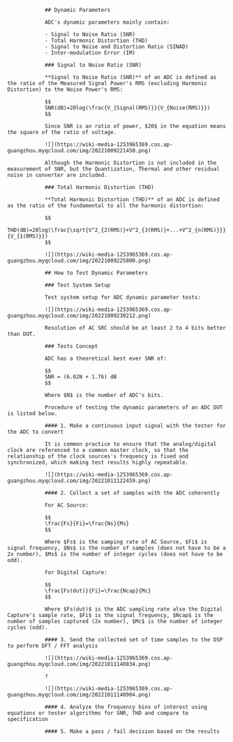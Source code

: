 				## Dynamic Parameters
				
				ADC's dynamic parameters mainly contain:
				
				- Signal to Noise Ratio (SNR)
				- Total Harmonic Distortion (THD)
				- Signal to Noise and Distortion Ratio (SINAD)
				- Inter-modulation Error (IM)
				
				### Signal to Noise Ratio (SNR)
				
				**Signal to Noise Ratio (SNR)** of an ADC is defined as the ratio of the Measured Signal Power's RMS (excluding Harmonic Distortion) to the Noise Power's RMS:
				
				$$
				SNR(dB)=20log(\frac{V_{Signal(RMS)}}{V_{Noise(RMS)}})
				$$
				
				Since SNR is an ratio of power, $20$ in the equation means the square of the ratio of voltage.
				
				![](https://wiki-media-1253965369.cos.ap-guangzhou.myqcloud.com/img/20221009221450.png)
				
				Although the Harmonic Distortion is not included in the measurement of SNR, but the Quantization, Thermal and other residual noise in converter are included.
				
				### Total Harmonic Distortion (THD)
				
				**Total Harmonic Distortion (THD)** of an ADC is defined as the ratio of the fundamental to all the harmonic distortion:
				
				$$
				THD(dB)=20log(\frac{\sqrt{V^2_{2(RMS)}+V^2_{3(RMS)}+...+V^2_{n(RMS)}}}{V_{1(RMS)}})
				$$
				
				![](https://wiki-media-1253965369.cos.ap-guangzhou.myqcloud.com/img/20221009225800.png)
				
				## How to Test Dynamic Parameters
				
				### Test System Setup
				
				Test system setup for ADC dynamic parameter tests:
				
				![](https://wiki-media-1253965369.cos.ap-guangzhou.myqcloud.com/img/20221009230212.png)
				
				Resolution of AC SRC should be at least 2 to 4 bits better than DUT.
				
				### Tests Concept
				
				ADC has a theoretical best ever SNR of:
				
				$$
				SNR = (6.02N + 1.76) dB
				$$
				
				Where $N$ is the number of ADC's bits.
				
				Procedure of testing the dynamic parameters of an ADC DUT is listed below.
				
				#### 1. Make a continuous input signal with the tester for the ADC to convert
				
				It is common practice to ensure that the analog/digital clock are referenced to a common master clock, so that the relationship of the clock sources's frequency is fixed and synchronized, which making test results highly repeatable.
				
				![](https://wiki-media-1253965369.cos.ap-guangzhou.myqcloud.com/img/20221011122459.png)
				
				#### 2. Collect a set of samples with the ADC coherently
				
				For AC Source:
				
				$$
				\frac{Fs}{Fi}=\frac{Ns}{Ms}
				$$
				
				Where $Fs$ is the samping rate of AC Source, $Fi$ is signal frequency, $Ns$ is the number of samples (does not have to be a 2x number), $Ms$ is the number of integer cycles (does not have to be odd).
				
				For Digital Capture:
				
				$$
				\frac{Fs(dut)}{Fi}=\frac{Ncap}{Mc}
				$$
				
				Where $Fs(dut)$ is the ADC sampling rate also the Digital Capture's sample rate, $Fi$ is the signal frequency, $Ncap$ is the number of samples captured (2x number), $Mc$ is the number of integer cycles (odd).
				
				#### 3. Send the collected set of time samples to the DSP to perform DFT / FFT analysis
				
				![](https://wiki-media-1253965369.cos.ap-guangzhou.myqcloud.com/img/20221011140834.png)
				
				?
				
				![](https://wiki-media-1253965369.cos.ap-guangzhou.myqcloud.com/img/20221011140904.png)
				
				#### 4. Analyze the frequency bins of interest using equations or tester algorithms for SNR, THD and compare to specification
				
				#### 5. Make a pass / fail decision based on the results
